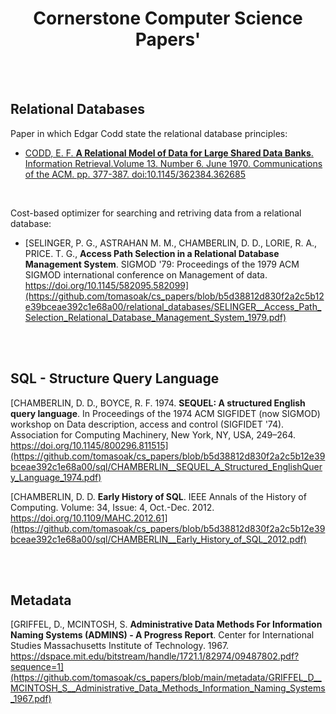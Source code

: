 <h1 align="center">Cornerstone Computer Science Papers'</h1>


<br>
<br>

<h2>Relational Databases</h2>

Paper in which Edgar Codd state the relational database principles:

- [CODD, E. F. **A Relational Model of Data for Large Shared Data Banks**. Information Retrieval.Volume 13. Number 6. June 1970. Communications of the ACM. pp. 377-387. doi:10.1145/362384.362685](https://github.com/tomasoak/cs_papers/blob/b5d38812d830f2a2c5b12e39bceae392c1e68a00/relational_databases/CODD__A_Relational_Model_of_Data_for_Large_Shared%20Data_Banks_1970.pdf)

<br>

Cost-based optimizer for searching and retriving data from a relational database:
- [SELINGER, P. G., ASTRAHAN M. M., CHAMBERLIN, D. D., LORIE, R. A., PRICE. T. G., **Access Path Selection in a Relational Database Management System**. SIGMOD '79: Proceedings of the 1979 ACM SIGMOD international conference on Management of data. https://doi.org/10.1145/582095.582099](https://github.com/tomasoak/cs_papers/blob/b5d38812d830f2a2c5b12e39bceae392c1e68a00/relational_databases/SELINGER__Access_Path_Selection_Relational_Database_Management_System_1979.pdf)

<br>
<br>


<h2>SQL - Structure Query Language</h2>

[CHAMBERLIN, D. D., BOYCE, R. F. 1974. **SEQUEL: A structured English query language**. In Proceedings of the 1974 ACM SIGFIDET (now SIGMOD) workshop on Data description, access and control (SIGFIDET '74). Association for Computing Machinery, New York, NY, USA, 249–264. https://doi.org/10.1145/800296.811515](https://github.com/tomasoak/cs_papers/blob/b5d38812d830f2a2c5b12e39bceae392c1e68a00/sql/CHAMBERLIN__SEQUEL_A_Structured_EnglishQuery_Language_1974.pdf)

[CHAMBERLIN, D. D. **Early History of SQL**. IEEE Annals of the History of Computing. Volume: 34, Issue: 4, Oct.-Dec. 2012. https://doi.org/10.1109/MAHC.2012.61](https://github.com/tomasoak/cs_papers/blob/b5d38812d830f2a2c5b12e39bceae392c1e68a00/sql/CHAMBERLIN__Early_History_of_SQL_2012.pdf)

<br>
<br>


<h2>Metadata</h2>

[GRIFFEL, D., MCINTOSH, S. **Administrative Data Methods For Information Naming Systems (ADMINS) - A Progress Report**. Center for International Studies Massachusetts Institute of Technology. 1967. https://dspace.mit.edu/bitstream/handle/1721.1/82974/09487802.pdf?sequence=1](https://github.com/tomasoak/cs_papers/blob/main/metadata/GRIFFEL_D__MCINTOSH_S__Administrative_Data_Methods_Information_Naming_Systems_1967.pdf)
